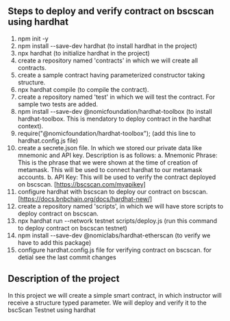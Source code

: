 
## Steps to deploy and verify contract on bscscan using hardhat
1. npm init -y
2. npm install --save-dev hardhat (to install hardhat in the project)
3. npx hardhat (to initialize hardhat in the project)
4. create a repository named 'contracts' in which we will create all contracts.
5. create a sample contract having parameterized constructor taking structure.
6. npx hardhat compile (to compile the contract).
7. create a repository named 'test' in which we will test the contract. For sample two tests are added.
8. npm install --save-dev @nomicfoundation/hardhat-toolbox (to install hardhat-toolbox. This is mendatory to deploy contract in the hardhat context).
9. require("@nomicfoundation/hardhat-toolbox"); (add this line to hardhat.config.js file)
10. create a secrete.json file. In which we stored our private data like mnemonic and API key. Description is as follows:
    a. Mnemonic Phrase: This is the phrase that we were shown at the time of creation of metamask. This will be used to connect hardhat to our metamask accounts.
    b. API Key: This will be used to verify the contract deployed on bscscan.  [https://bscscan.com/myapikey]
11. configure hardhat with bscscan to deploy our contract on bscscan. [https://docs.bnbchain.org/docs/hardhat-new/]
12. create a repository named 'scripts', in which we will have store scripts to deploy contract on bscscan.
13. npx hardhat run --network testnet scripts/deploy.js (run this command to deploy contract on bscscan testnet)
14. npm install --save-dev @nomiclabs/hardhat-etherscan (to verify we have to add this package)
15. configure hardhat.config.js file for verifying contract on bscscan. for detial see the last commit changes



## Description of the project
In this project we will create a simple smart contract, in which instructor will receive a structure typed parameter. We will deploy and verify it to the bscScan Testnet using hardhat